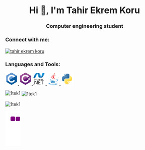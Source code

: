 
<h1 align="center">Hi 👋, I'm Tahir Ekrem Koru</h1>
<h3 align="center">Computer engineering student</h3>

<h3 align="left">Connect with me:</h3>
<p align="left">
<a href="https://linkedin.com/in/tahir ekrem koru" target="blank"><img align="center" src="https://raw.githubusercontent.com/rahuldkjain/github-profile-readme-generator/master/src/images/icons/Social/linked-in-alt.svg" alt="tahir ekrem koru" height="30" width="40" /></a>
</p>

<h3 align="left">Languages and Tools:</h3>
<p align="left"> <a href="https://www.cprogramming.com/" target="_blank" rel="noreferrer"> <img src="https://raw.githubusercontent.com/devicons/devicon/master/icons/c/c-original.svg" alt="c" width="40" height="40"/> </a> <a href="https://www.w3schools.com/cs/" target="_blank" rel="noreferrer"> <img src="https://raw.githubusercontent.com/devicons/devicon/master/icons/csharp/csharp-original.svg" alt="csharp" width="40" height="40"/> </a> <a href="https://dotnet.microsoft.com/" target="_blank" rel="noreferrer"> <img src="https://raw.githubusercontent.com/devicons/devicon/master/icons/dot-net/dot-net-original-wordmark.svg" alt="dotnet" width="40" height="40"/> </a> <a href="https://www.java.com" target="_blank" rel="noreferrer"> <img src="https://raw.githubusercontent.com/devicons/devicon/master/icons/java/java-original.svg" alt="java" width="40" height="40"/> </a> <a href="https://www.python.org" target="_blank" rel="noreferrer"> <img src="https://raw.githubusercontent.com/devicons/devicon/master/icons/python/python-original.svg" alt="python" width="40" height="40"/> </a> </p>

<p><img align="left" src="https://github-readme-stats.vercel.app/api/top-langs?username=1tek1&show_icons=true&locale=en&layout=compact" alt="1tek1" /></p>

<p>&nbsp;<img align="center" src="https://github-readme-stats.vercel.app/api?username=1tek1&show_icons=true&locale=en" alt="1tek1" /></p>

<p><img align="center" src="https://github-readme-streak-stats.herokuapp.com/?user=1tek1&" alt="1tek1" /></p>

![snake gif](https://github.com/1tek1/1tek1/blob/output/github-contribution-grid-snake.gif)
